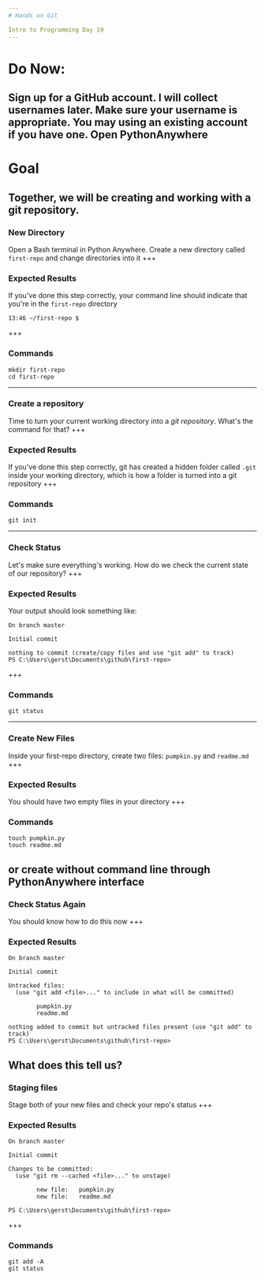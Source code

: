 ```yaml
---
# Hands on Git

Intro to Programming Day 19
---
```

# Do Now:

Sign up for a GitHub account. I will collect usernames later. Make sure your username is appropriate. You may using an existing account if you have one. Open PythonAnywhere
---
# Goal

Together, we will be creating and working with a git repository.
---
### New Directory

Open a Bash terminal in Python Anywhere. Create a new directory called `first-repo` and change directories into it
+++
### Expected Results

If you've done this step correctly, your command line should indicate that you're in the `first-repo` directory

```shell
13:46 ~/first-repo $ 
```
+++
### Commands

```shell
mkdir first-repo
cd first-repo
```
---
### Create a repository

Time to turn your current working directory into a *git repository*. What's the command for that?
+++
### Expected Results

If you've done this step correctly, git has created a hidden folder called `.git` inside your working directory, which is how a folder is turned into a git repository
+++
### Commands

```shell
git init
```
---
### Check Status

Let's make sure everything's working. How do we check the current state of our repository?
+++
### Expected Results

Your output should look something like:

```shell
On branch master

Initial commit

nothing to commit (create/copy files and use "git add" to track)
PS C:\Users\gerst\Documents\github\first-repo>
```
+++
### Commands

```shell
git status
```
---
### Create New Files

Inside your first-repo directory, create two files: `pumpkin.py` and `readme.md`
+++
### Expected Results

You should have two empty files in your directory
+++
### Commands

```shell
touch pumpkin.py
touch readme.md
```

or create without command line through PythonAnywhere interface
---
### Check Status Again

You should know how to do this now
+++
### Expected Results

```shell
On branch master

Initial commit

Untracked files:
  (use "git add <file>..." to include in what will be committed)

        pumpkin.py
        readme.md

nothing added to commit but untracked files present (use "git add" to track)
PS C:\Users\gerst\Documents\github\first-repo>
```

What does this tell us?
---
### Staging files

Stage both of your new files and check your repo's status
+++
### Expected Results

```shell
On branch master

Initial commit

Changes to be committed:
  (use "git rm --cached <file>..." to unstage)

        new file:   pumpkin.py
        new file:   readme.md

PS C:\Users\gerst\Documents\github\first-repo>
```
+++
### Commands
```shell
git add -A
git status
```